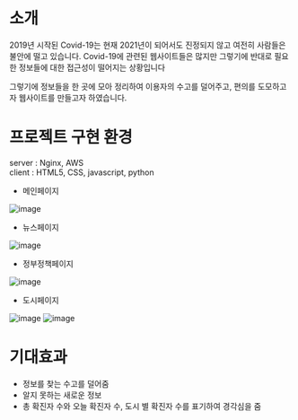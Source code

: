 # 소개
2019년 시작된 Covid-19는 현재 2021년이 되어서도 진정되지 않고 여전히 사람들은 불안에 떨고 있습니다.
Covid-19에 관련된 웹사이트들은 많지만 그렇기에 반대로 필요한 정보들에 대한 접근성이 떨어지는 상황입니다

그렇기에 정보들을 한 곳에 모아 정리하여 이용자의 수고를 덜어주고, 편의를 도모하고자 웹사이트를 만들고자 하였습니다.


# 프로젝트 구현 환경
server : Nginx, AWS   
client : HTML5, CSS, javascript, python

- 메인페이지

![image](https://user-images.githubusercontent.com/49221672/117558586-9e86ba00-b0b9-11eb-9e24-0fb89f58f09a.png)

- 뉴스페이지

![image](https://user-images.githubusercontent.com/49221672/117558603-d261df80-b0b9-11eb-8271-9039da72bf0d.png)

- 정부정책페이지

![image](https://user-images.githubusercontent.com/49221672/117558611-e0176500-b0b9-11eb-9b24-a1674e8befea.png)

- 도시페이지

![image](https://user-images.githubusercontent.com/49221672/117558641-148b2100-b0ba-11eb-8519-bd5482703df4.png)
![image](https://user-images.githubusercontent.com/49221672/117558659-3be1ee00-b0ba-11eb-8c3f-da169349f419.png)


# 기대효과
- 정보를 찾는 수고를 덜어줌
- 알지 못하는 새로운 정보
- 총 확진자 수와 오늘 확진자 수, 도시 별 확진자 수를 표기하여 경각심을 줌
